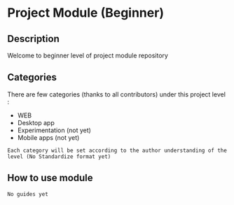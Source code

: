 # Project Module (Beginner)

## Description 

Welcome to beginner level of project module repository

## Categories

There are few categories (thanks to all contributors) under this project level : 
- WEB
- Desktop app
- Experimentation (not yet)
- Mobile apps (not yet)

`Each category will be set according to the author understanding of the level (No Standardize format yet)`

## How to use module 
```No guides yet```
